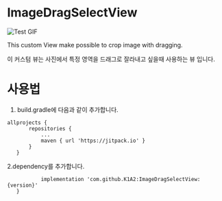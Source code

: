 # ImageDragSelectView
![Test GIF](https://github.com/K1A2/ImageDragSelectView/blob/master/selectview_test.gif)


This custom View make possible to crop image with dragging.
 
 이 커스텀 뷰는 사진에서 특정 영역을 드래그로 잘라내고 싶을때 사용하는 뷰 입니다.
 # 사용법
 1. build.gradle에 다음과 같이 추가합니다.
 ```
 allprojects {
		repositories {
			...
			maven { url 'https://jitpack.io' }
		}
	}
```
 
 
 2.dependency를 추가합니다.
 ```dependencies {
	        implementation 'com.github.K1A2:ImageDragSelectView:{version}'
	}
```
